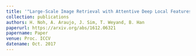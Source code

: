 ```yaml
---
title: '"Large-Scale Image Retrieval with Attentive Deep Local Features,"'
collection: publications
authors: H. Noh, A. Araujo, J. Sim, T. Weyand, B. Han
paperurl: https://arxiv.org/abs/1612.06321
papername: Paper
venue: Proc. ICCV
datename: Oct. 2017
---
```


